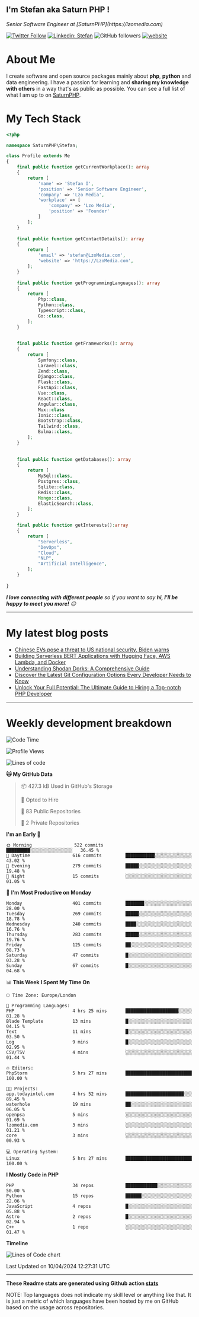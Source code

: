 ## I'm Stefan aka Saturn PHP !

<p>
    <em>Senior Software Engineer at  [SaturnPHP](https://lzomedia.com)
</em>

</p>

[![Twitter Follow](https://img.shields.io/twitter/follow/cornatul?label=Follow)](https://twitter.com/intent/follow?screen_name=cornatul)
[![Linkedin: Stefan](https://img.shields.io/badge/cornatul-blue?style=flat-square&logo=Linkedin&logoColor=white&link=https://www.linkedin.com/in/cornatul/)](https://www.linkedin.com/in/cornatul/)
![GitHub followers](https://img.shields.io/github/followers/cornatul?label=Follow&style=social)
[![website](https://img.shields.io/badge/Website-46a2f1.svg?&style=flat-square&logo=Google-Chrome&logoColor=white&link=https://cornatul.com/)](https://cornatul.com/)



# About Me
I create software and open source packages mainly about **php**, **python** and data engineering. 
I have a passion for learning and **sharing my knowledge with others** in a way that's as public as possible. 
You can see a full list of what I am up to on [SaturnPHP](https://lzomedia.com).


# My Tech Stack

```php
<?php

namespace SaturnPHP\Stefan;

class Profile extends Me
{
    final public function getCurrentWorkplace(): array
    {
        return [
            'name' => 'Stefan I',
            'position' => 'Senior Software Engineer',
            'company' => 'Lzo Media',
            'workplace' => [
                'company' => 'Lzo Media',
                'position' => 'Founder'         
            ]
        ];
    }
    
    final public function getContactDetails(): array
    {
        return [
            'email' => 'stefan@LzoMedia.com',
            'website' => 'https://LzoMedia.com',
        ];
    }
    
    final public function getProgrammingLanguages(): array
    {
        return [
            Php::class,
            Python::class,
            Typescript::class,
            Go::class,
        ];
    }
    
    
    final public function getFrameworks(): array
    {
        return [
            Symfony::class,
            Laravel::class,
            Zend::class,
            Django::class,
            Flask::class,
            FastApi::class,
            Vue::class,
            React::class,
            Angular::class,
            Mux::class
            Ionic::class,
            Bootstrap::class,
            Tailwind::class,
            Bulma::class,
        ];
    }
    
    
    final public function getDatabases(): array
    {
        return [
            MySql::class,
            Postgres::class,
            Sqlite::class,
            Redis::class,
            Mongo::class,
            ElasticSearch::class,
        ];
    }

    final public function getInterests():array
    {
        return [
            "Serverless",
            "DevOps",
            "Cloud",
            "NLP",
            "Artificial Intelligence",
        ];
    }
   
}
```
 <em><b>I love connecting with different people</b> so if you want to say <b>hi, I'll be happy to meet you more!</b> 😊</em>

---
# My latest blog posts
<!-- BLOG-POST-LIST:START -->
- [Chinese EVs pose a threat to US national security, Biden warns](https://blog.lzomedia.com/chinese-evs-pose-a-threat-to-us-national-security-biden-warns/)
- [Building Serverless BERT Applications with Hugging Face, AWS Lambda, and Docker](https://blog.lzomedia.com/building-serverless-bert-applications-with-hugging-face-aws-lambda-and-docker/)
- [Understanding Shodan Dorks: A Comprehensive Guide](https://blog.lzomedia.com/understanding-shodan-dorks-a-comprehensive-guide/)
- [Discover the Latest Git Configuration Options Every Developer Needs to Know](https://blog.lzomedia.com/discover-the-latest-git-configuration-options-every-developer-needs-to-know/)
- [Unlock Your Full Potential: The Ultimate Guide to Hiring a Top-notch PHP Developer](https://blog.lzomedia.com/unlock-your-full-potential-the-ultimate-guide-to-hiring-a-top-notch-php-developer/)
<!-- BLOG-POST-LIST:END -->

---
# Weekly development breakdown
<!--START_SECTION:waka-->
![Code Time](http://img.shields.io/badge/Code%20Time-516%20hrs%202%20mins-blue)

![Profile Views](http://img.shields.io/badge/Profile%20Views-3-blue)

![Lines of code](https://img.shields.io/badge/From%20Hello%20World%20I%27ve%20Written-8.9%20million%20lines%20of%20code-blue)

**🐱 My GitHub Data** 

> 📦 427.3 kB Used in GitHub's Storage 
 > 
> 💼 Opted to Hire
 > 
> 📜 83 Public Repositories 
 > 
> 🔑 2 Private Repositories 
 > 
**I'm an Early 🐤** 

```text
🌞 Morning                522 commits         █████████░░░░░░░░░░░░░░░░   36.45 % 
🌆 Daytime                616 commits         ███████████░░░░░░░░░░░░░░   43.02 % 
🌃 Evening                279 commits         █████░░░░░░░░░░░░░░░░░░░░   19.48 % 
🌙 Night                  15 commits          ░░░░░░░░░░░░░░░░░░░░░░░░░   01.05 % 
```
📅 **I'm Most Productive on Monday** 

```text
Monday                   401 commits         ███████░░░░░░░░░░░░░░░░░░   28.00 % 
Tuesday                  269 commits         █████░░░░░░░░░░░░░░░░░░░░   18.78 % 
Wednesday                240 commits         ████░░░░░░░░░░░░░░░░░░░░░   16.76 % 
Thursday                 283 commits         █████░░░░░░░░░░░░░░░░░░░░   19.76 % 
Friday                   125 commits         ██░░░░░░░░░░░░░░░░░░░░░░░   08.73 % 
Saturday                 47 commits          █░░░░░░░░░░░░░░░░░░░░░░░░   03.28 % 
Sunday                   67 commits          █░░░░░░░░░░░░░░░░░░░░░░░░   04.68 % 
```


📊 **This Week I Spent My Time On** 

```text
🕑︎ Time Zone: Europe/London

💬 Programming Languages: 
PHP                      4 hrs 25 mins       ████████████████████░░░░░   81.28 % 
Blade Template           13 mins             █░░░░░░░░░░░░░░░░░░░░░░░░   04.15 % 
Text                     11 mins             █░░░░░░░░░░░░░░░░░░░░░░░░   03.50 % 
Log                      9 mins              █░░░░░░░░░░░░░░░░░░░░░░░░   02.95 % 
CSV/TSV                  4 mins              ░░░░░░░░░░░░░░░░░░░░░░░░░   01.44 % 

🔥 Editors: 
PhpStorm                 5 hrs 27 mins       █████████████████████████   100.00 % 

🐱‍💻 Projects: 
app.todayintel.com       4 hrs 52 mins       ██████████████████████░░░   89.45 % 
waterhole                19 mins             ██░░░░░░░░░░░░░░░░░░░░░░░   06.05 % 
openpsa                  5 mins              ░░░░░░░░░░░░░░░░░░░░░░░░░   01.69 % 
lzomedia.com             3 mins              ░░░░░░░░░░░░░░░░░░░░░░░░░   01.21 % 
core                     3 mins              ░░░░░░░░░░░░░░░░░░░░░░░░░   00.93 % 

💻 Operating System: 
Linux                    5 hrs 27 mins       █████████████████████████   100.00 % 
```

**I Mostly Code in PHP** 

```text
PHP                      34 repos            ████████████░░░░░░░░░░░░░   50.00 % 
Python                   15 repos            ██████░░░░░░░░░░░░░░░░░░░   22.06 % 
JavaScript               4 repos             █░░░░░░░░░░░░░░░░░░░░░░░░   05.88 % 
Astro                    2 repos             █░░░░░░░░░░░░░░░░░░░░░░░░   02.94 % 
C++                      1 repo              ░░░░░░░░░░░░░░░░░░░░░░░░░   01.47 % 
```



**Timeline**

![Lines of Code chart](https://raw.githubusercontent.com/saturnphp/saturnphp/master/assets/bar_graph.png)


 Last Updated on 10/04/2024 12:27:31 UTC
<!--END_SECTION:waka-->


---


**These Readme stats are generated using Github action [stats](https://github.com/cornatul/stats)**

NOTE: Top languages does not indicate my skill level or anything like that. 
It is just a metric of which languages have been hosted by me on GitHub based on the usage across repositories. 
